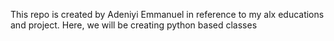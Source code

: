 This repo is created by Adeniyi Emmanuel in reference to my alx educations and project. Here, we will be creating python based classes
